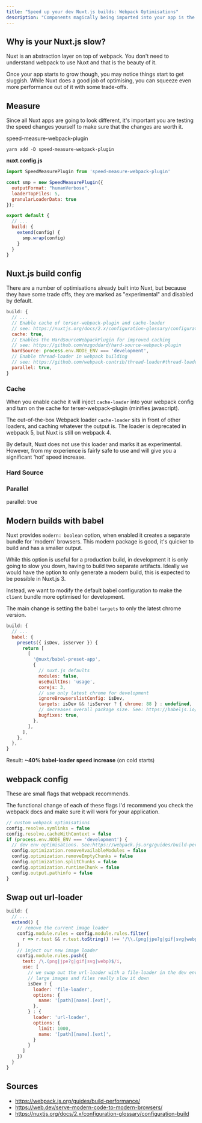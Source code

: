 ```yaml
---
title: "Speed up your dev Nuxt.js builds: Webpack Optimisations"
description: "Components magically being imported into your app is the latest developer experience trend in Vue. Why does it exist and how does it work?"
---
```


## Why is your Nuxt.js slow?

Nuxt is an abstraction layer on top of webpack. You don't need to understand webpack to use Nuxt and that is the beauty of it.

Once your app starts to grow though, you may notice things start to get sluggish. While Nuxt does a good job
of optimising, you can squeeze even more performance out of it with some trade-offs.

## Measure

Since all Nuxt apps are going to look different, it's important you are testing the speed changes yourself to make sure
that the changes are worth it.

speed-measure-webpack-plugin

```shell
yarn add -D speed-measure-webpack-plugin
```

**nuxt.config.js**

```js
import SpeedMeasurePlugin from 'speed-measure-webpack-plugin'

const smp = new SpeedMeasurePlugin({
  outputFormat: "humanVerbose",
  loaderTopFiles: 5,
  granularLoaderData: true
});

export default {
  // ...
  build: {
    extend(config) {
      smp.wrap(config)
    }
  }
}
```


## Nuxt.js build config

There are a number of optimisations already built into Nuxt, but because they have some trade offs, they are marked as
"experimental" and disabled by default.

```js
build: {
  // ...
  // Enable cache of terser-webpack-plugin and cache-loader
  // see: https://nuxtjs.org/docs/2.x/configuration-glossary/configuration-build#cache
  cache: true,
  // Enables the HardSourceWebpackPlugin for improved caching
  // see: https://github.com/mzgoddard/hard-source-webpack-plugin
  hardSource: process.env.NODE_ENV === 'development',
  // Enable thread-loader in webpack building
  // see: https://github.com/webpack-contrib/thread-loader#thread-loader  
  parallel: true,
}
```

### Cache

When you enable cache it will inject `cache-loader` into your webpack config and turn on the cache for terser-webpack-plugin (minifies javascript).

The out-of-the-box Webpack loader `cache-loader` sits in front of other loaders, and caching
whatever the output is. The loader is deprecated in webpack 5, but Nuxt is still on webpack 4.

By default, Nuxt does not use this loader and marks it as experimental. However, from my experience is fairly safe to use 
and will give you a significant 'hot' speed increase.

### Hard Source

### Parallel 

parallel: true


## Modern builds with babel

Nuxt provides `modern: boolean` option, when enabled it creates a separate bundle for 'modern' browsers.
This modern package is good, it's quicker to build and has a smaller output.

While this option is useful for a production build, in development it is only going to slow you down, having to build
two separate artifacts. Ideally we would have the option to only generate a modern build, this is expected to be possible in Nuxt.js 3.

Instead, we want to modify the default babel configuration to make the `client` bundle more optimised for development.

The main change is setting the babel `targets` to only the latest chrome version. 

```js
build: {
  // ...
  babel: {
    presets({ isDev, isServer }) {
      return [
        [
          '@nuxt/babel-preset-app',
          {
            // nuxt.js defaults
            modules: false,
            useBuiltIns: 'usage',
            corejs: 3,
            // use only latest chrome for development
            ignoreBrowserslistConfig: isDev,
            targets: isDev && !isServer ? { chrome: 88 } : undefined,
            // decreases overall package size. See: https://babeljs.io/docs/en/babel-preset-env#bugfixes
            bugfixes: true,
          },
        ],
      ],
    },
  },
}
```

Result: **~40% babel-loader speed increase** (on cold starts)

## webpack config

These are small flags that webpack recommends. 

The functional change of each of these flags I'd recommend you check the webpack docs and make sure it will work for your application.

```js
// custom webpack optimisations
config.resolve.symlinks = false
config.resolve.cacheWithContext = false
if (process.env.NODE_ENV === 'development') {
  // dev env optimisations. See:https://webpack.js.org/guides/build-performance/
  config.optimization.removeAvailableModules = false
  config.optimization.removeEmptyChunks = false
  config.optimization.splitChunks = false
  config.optimization.runtimeChunk = false
  config.output.pathinfo = false
}
```


## Swap out url-loader

```js
build: {
  // ...
  extend() {
    // remove the current image loader
    config.module.rules = config.module.rules.filter(
      r => r.test && r.test.toString() !== '/\\.(png|jpe?g|gif|svg|webp)$/i'
    )
    // inject our new image loader
    config.module.rules.push({
      test: /\.(png|jpe?g|gif|svg|webp)$/i,
      use: [
        // we swap out the url-loader with a file-loader in the dev environment for speed
        // large images and files really slow it down
        isDev ? {
          loader: 'file-loader',
          options: {
            name: '[path][name].[ext]',
          },
        } : {
          loader: 'url-loader',
          options: {
            limit: 1000,
            name: '[path][name].[ext]',
          }
        }
      ]
    })
  }
}
```


## Sources

- https://webpack.js.org/guides/build-performance/
- https://web.dev/serve-modern-code-to-modern-browsers/
- https://nuxtjs.org/docs/2.x/configuration-glossary/configuration-build